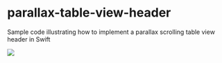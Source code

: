 # parallax-table-view-header
Sample code illustrating how to implement a parallax scrolling table view header in Swift


<img src="https://cloud.githubusercontent.com/assets/10542894/8099902/81b3b722-1004-11e5-98b2-81f335972db2.gif" />
